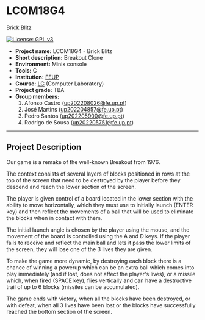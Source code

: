 # LCOM18G4
Brick Blitz

[![License: GPL v3](https://img.shields.io/badge/License-GPLv3-blue.svg)](https://www.gnu.org/licenses/gpl-3.0)


- **Project name:** LCOM18G4 - Brick Blitz
- **Short description:** Breakout Clone
- **Environment:** Minix console
- **Tools:** C
- **Institution:** [FEUP](https://sigarra.up.pt/feup/en/web_page.Inicial)
- **Course:** [LC](https://sigarra.up.pt/feup/en/UCURR_GERAL.FICHA_UC_VIEW?pv_ocorrencia_id=520323) (Computer Laboratory)
- **Project grade:** TBA
- **Group members:**
    1. Afonso Castro (up202208026@fe.up.pt)
    2. José Martins (up202204857@fe.up.pt)
    3. Pedro Santos (up202205900@fe.up.pt)
    4. Rodrigo de Sousa (up202205751@fe.up.pt)

---

## Project Description

Our game is a remake of the well-known Breakout from 1976.

The context consists of several layers of blocks positioned in rows at the top of the screen that need to be destroyed by the player before they descend and reach the lower section of the screen. 

The player is given control of a board located in the lower section with the ability to move horizontally, which they must use to initially launch (ENTER key) and then reflect the movements of a ball that will be used to eliminate the blocks when in contact with them.

The initial launch angle is chosen by the player using the mouse, and the movement of the board is controlled using the A and D keys.
If the player fails to receive and reflect the main ball and lets it pass the lower limits of the screen, they will lose one of the 3 lives they are given.

To make the game more dynamic, by destroying each block there is a chance of winning a powerup which can be an extra ball which comes into play immediately (and if lost, does not affect the player's lives), or a missile which, when fired (SPACE key), flies vertically and can have a destructive trail of up to 6 blocks (missiles can be accumulated).

The game ends with victory, when all the blocks have been destroyed, or with defeat, when all 3 lives have been lost or the blocks have successfully reached the bottom section of the screen. 
